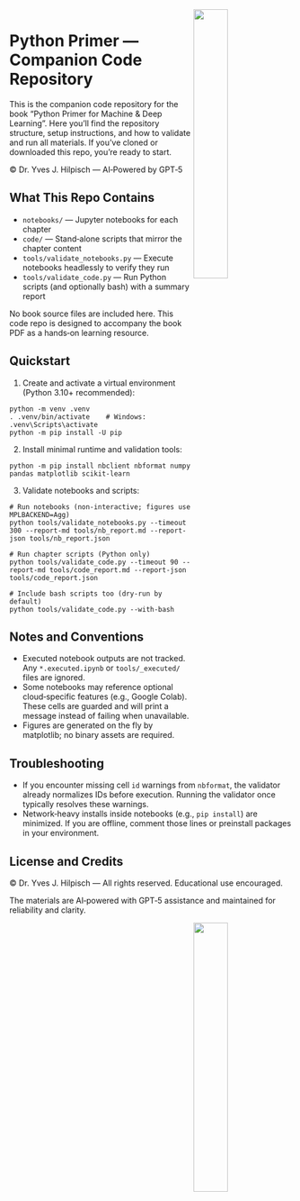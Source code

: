 <img src="https://theaiengineer.dev/tae_logo_gw_flatter.png" width=35% align=right>

# Python Primer — Companion Code Repository

This is the companion code repository for the book “Python Primer for Machine & Deep Learning”. Here you’ll find the repository structure, setup instructions, and how to validate and run all materials. If you’ve cloned or downloaded this repo, you’re ready to start.

© Dr. Yves J. Hilpisch — AI‑Powered by GPT‑5

## What This Repo Contains

- `notebooks/` — Jupyter notebooks for each chapter
- `code/` — Stand‑alone scripts that mirror the chapter content
- `tools/validate_notebooks.py` — Execute notebooks headlessly to verify they run
- `tools/validate_code.py` — Run Python scripts (and optionally bash) with a summary report

No book source files are included here. This code repo is designed to accompany the book PDF as a hands‑on learning resource.

## Quickstart

1) Create and activate a virtual environment (Python 3.10+ recommended):

```
python -m venv .venv
. .venv/bin/activate    # Windows: .venv\Scripts\activate
python -m pip install -U pip
```

2) Install minimal runtime and validation tools:

```
python -m pip install nbclient nbformat numpy pandas matplotlib scikit-learn
```

3) Validate notebooks and scripts:

```
# Run notebooks (non-interactive; figures use MPLBACKEND=Agg)
python tools/validate_notebooks.py --timeout 300 --report-md tools/nb_report.md --report-json tools/nb_report.json

# Run chapter scripts (Python only)
python tools/validate_code.py --timeout 90 --report-md tools/code_report.md --report-json tools/code_report.json

# Include bash scripts too (dry-run by default)
python tools/validate_code.py --with-bash
```

## Notes and Conventions

- Executed notebook outputs are not tracked. Any `*.executed.ipynb` or `tools/_executed/` files are ignored.
- Some notebooks may reference optional cloud‑specific features (e.g., Google Colab). These cells are guarded and will print a message instead of failing when unavailable.
- Figures are generated on the fly by matplotlib; no binary assets are required.

## Troubleshooting

- If you encounter missing cell `id` warnings from `nbformat`, the validator already normalizes IDs before execution. Running the validator once typically resolves these warnings.
- Network‑heavy installs inside notebooks (e.g., `pip install`) are minimized. If you are offline, comment those lines or preinstall packages in your environment.

## License and Credits

© Dr. Yves J. Hilpisch — All rights reserved. Educational use encouraged.

The materials are AI‑powered with GPT‑5 assistance and maintained for reliability and clarity.

<img src="https://theaiengineer.dev/tae_logo_gw_flatter.png" width=35% align=right>
